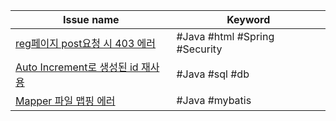 
| Issue name                                                    | Keyword                       |
| ------------------------------------------------------------- | ----------------------------- |
| [reg페이지 post요청 시 403 에러](<reg페이지 post요청 시 403 에러.md>)         | #Java #html #Spring #Security |
| [Auto Increment로 생성된 id 재사용](<Auto Increment로 생성된 id 재사용.md>) | #Java #sql #db                |
| [Mapper 파일 맵핑 에러](<Mapper 파일 맵핑 에러.md>)                       | #Java #mybatis                |
